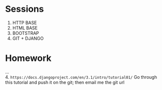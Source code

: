 # Sessions

1. HTTP BASE
2. HTML BASE
3. BOOTSTRAP
4. GIT + DJANGO

# Homework

...  
4. `https://docs.djangoproject.com/en/3.1/intro/tutorial01/` Go through this tutorial and push it on the git; then email me the git url
